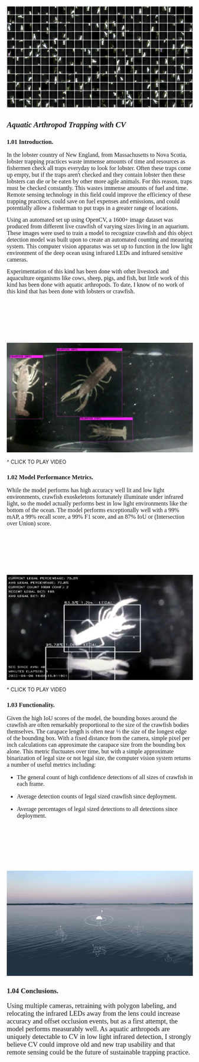 
 ![ ](./visualizations/sc_06.png)

## <em> <span style="font-family:Times New Roman;"> Aquatic Arthropod Trapping with CV</span>  </em>

### <span style="font-family:Times New Roman;"> 1.01 Introduction. </span> 

<span style="font-family:Times New Roman; font-size:1.15em;">In the lobster country of New England, from Massachusetts to Nova Scotia, lobster trapping practices waste immense amounts of time and resources as fishermen check all traps everyday to look for lobster. Often these traps come up empty, but if the traps aren't checked and they contain lobster then these lobsters can die or be eaten by other more agile animals. For this reason, traps must be checked constantly. This wastes immense amounts of fuel and time. Remote sensing technology in this field could improve the efficiency of these trapping practices, could save on fuel expenses and emissions, and could potentially allow a fisherman to put traps in a greater range of locations.</span>  

<span style="font-family:Times New Roman; font-size:1.15em;">Using an automated set up using OpenCV, a 1600+ image dataset was produced from different live crawfish of varying sizes living in an aquarium. These images were used to train a model to recognize crawfish and this object detection model was built upon to create an automated counting and meauring system. This computer vision apparatus was set up to function in the low light environment of the deep ocean using infrared LEDs and infrared sensitive cameras.</span> 
 
<span style="font-family:Times New Roman; font-size:1.15em;">Experimentation of this kind has been done with other livestock and aquaculture organisms like cows, sheep, pigs, and fish, but little work of this kind has been done with aquatic arthropods. To date, I know of no work of this kind that has been done with lobsters or crawfish.</span> 

<br>
<br>
<br>
<br>
<br>
<br>

[![Watch the video](visualizations/vid_cover2.png)](https://drive.google.com/file/d/1-AdHLlYpBjcJj-ckn3yjCL9H55ZQUTfX/preview)

^ CLICK TO PLAY VIDEO

### <span style="font-family:Times New Roman;"> 1.02 Model Performance Metrics. </span> 

<span style="font-family:Times New Roman; font-size:1.15em;">While the model performs has high accuracy well lit and low light environments, crawfish exoskeletons fortunately illuminate under infrared light, so the model actually performs best in low light environments like the bottom of the ocean. The model performs exceptionally well with a 99% mAP, a 99% recall score, a 99% F1 score, and an 87% IoU or (Intersection over Union) score.</span>  
 
<br>
<br>
<br>
<br>
<br>
<br>

[![Watch the video](visualizations/vid_cover.png)](https://drive.google.com/file/d/1eRCf5trxIHsX3qL1zSNXDUh_YXtbptHS/preview)

^ CLICK TO PLAY VIDEO
 
### <span style="font-family:Times New Roman;"> 1.03 Functionality. </span> 

<span style="font-family:Times New Roman; font-size:1.15em;">Given the high IoU scores of the model, the bounding boxes around the crawfish are often remarkably proportional to the size of the crawfish bodies themselves. The carapace length is often near ⅓ the size of the longest edge of the bounding box. With a fixed distance from the camera, simple pixel per inch calculations can approximate the carapace size from the bounding box alone. This metric fluctuates over time, but with a simple approximate binarization of legal size or not legal size, the computer vision system returns a number of useful metrics including:</span>  

<span style="font-family:Times New Roman; font-size:1.15em;">
    
- The general count of high confidence detections of all sizes of crawfish in each frame.
    
- Average detection counts of legal sized crawfish since deployment.
    
- Average percentages of legal sized detections to all detections since deployment.</span>  

<br>
<br>
<br>
<br>
<br>
<br>

 ![ ](./visualizations/schematic.gif)

### <span style="font-family:Times New Roman;"> 1.04 Conclusions. </span> 

<span style="font-family:Times New Roman; font-size:1.15em;">Using multiple cameras, retraining with polygon labeling, and relocating the infrared LEDs away from the lens could increase accuracy and offset occlusion events, but as a first attempt, the model performs measurably well. As aquatic arthropods are uniquely detectable to CV in low light infrared detection, I strongly believe CV could improve old and new trap usability and that remote sensing could be the future of sustainable trapping practice.</span>  






